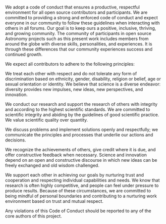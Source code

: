 We adopt a code of conduct that ensures a productive, respectful environment for all open source contributors and participants. We are committed to providing a strong and enforced code of conduct and expect everyone in our community to follow these guidelines when interacting with others in all forums. Our goal is to keep ours a positive, inclusive, thriving, and growing community. The community of participants in open source Astronomy projects such as this present work includes members from around the globe with diverse skills, personalities, and experiences. It is through these differences that our community experiences success and continued growth.

We expect all contributors to adhere to the following principles:

We treat each other with respect and do not tolerate any form of discrimination based on ethnicity, gender, disability, religion or belief, age or sexual orientation or identity. We believe that science is a diverse endeavor: diversity provides new impulses, new ideas, new perspectives, and innovation.

We conduct our research and support the research of others with integrity and according to the highest scientific standards. We are committed to scientific integrity and abiding by the guidelines of good scientific practice. We value scientific quality over quantity.

We discuss problems and implement solutions openly and respectfully; we communicate the principles and processes that underlie our actions and decisions.

We recognize the achievements of others, give credit where it is due, and offer constructive feedback when necessary. Science and innovation depend on an open and constructive discourse in which new ideas can be freely exchanged and old wisdom challenged.

We support each other in achieving our goals by nurturing trust and cooperation and respecting individual capabilities and needs. We know that research is often highly competitive, and people can feel under pressure to produce results. Because of these circumstances, we are committed to being mindful of personal boundaries and contributing to a nurturing work environment based on trust and mutual respect.

Any violations of this Code of Conduct should be reported to any of the core authors of this project.